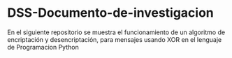 # DSS-Documento-de-investigacion
En el siguiente repositorio se muestra el funcionamiento de un algoritmo de encriptación y desencriptación, para mensajes usando XOR en el lenguaje de Programacion Python
